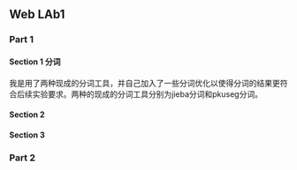 ## Web LAb1

### Part 1
#### Section 1 分词
我是用了两种现成的分词工具，并自己加入了一些分词优化以使得分词的结果更符合后续实验要求。两种的现成的分词工具分别为jieba分词和pkuseg分词。
#### Section 2
#### Section 3
### Part 2